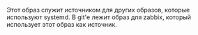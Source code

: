 Этот образ служит источником для других образов, которые используют systemd. 
В git'e лежит образ для zabbix, который использует этот образ как источник.
